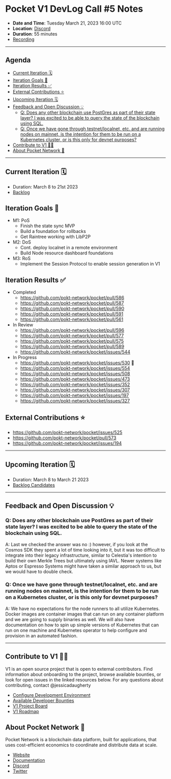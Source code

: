# Pocket V1 DevLog Call #5 Notes <!-- omit in toc -->

- **Date and Time**: Tuesday March 21, 2023 16:00 UTC
- **Location**: [Discord](https://discord.gg/pokt)
- **Duration**: 55 minutes
- [Recording](https://drive.google.com/file/d/1eSAj7oUXKQTpiE25Z4mN4xOTnVLAbYQO/view?usp=share_link)

---

## Agenda <!-- omit in toc -->

- [Current Iteration 🗓️](#current-iteration-️)
- [Iteration Goals 🎯](#iteration-goals-)
- [Iteration Results ✅](#iteration-results-)
- [External Contributions ⭐](#external-contributions-)
- [Upcoming Iteration 🗓️](#upcoming-iteration-️)
- [Feedback and Open Discussion 💡](#feedback-and-open-discussion-)
  - [Q: Does any other blockchain use PostGres as part of their state layer? I was excited to be able to query the state of the blockchain using SQL.](#q-does-any-other-blockchain-use-postgres-as-part-of-their-state-layer-i-was-excited-to-be-able-to-query-the-state-of-the-blockchain-using-sql)
  - [Q: Once we have gone through testnet/localnet, etc. and are running nodes on mainnet, is the intention for them to be run on a Kubernetes cluster, or is this only for devnet purposes?](#q-once-we-have-gone-through-testnetlocalnet-etc-and-are-running-nodes-on-mainnet-is-the-intention-for-them-to-be-run-on-a-kubernetes-cluster-or-is-this-only-for-devnet-purposes)
- [Contribute to V1 🧑‍💻](#contribute-to-v1-)
- [About Pocket Network 💙](#about-pocket-network-)

---

## Current Iteration 🗓️

- Duration: March 8 to 21st 2023
- [Backlog](https://github.com/orgs/pokt-network/projects/142/views/12?layout=table&filterQuery=iteration%3A%22Iteration+12%22)

## Iteration Goals 🎯

- M1: PoS
  -  Finish the state sync MVP
  -  Build a foundation for rollbacks
  -  Get Raintree working with LibP2P
- M2: DoS
  - Cont. deploy localnet in a remote environment
  - Build Node resource dashboard foundations
- M3: RoS
  - Implement the Session Protocol to enable session generation in V1

## Iteration Results ✅

- Completed
  - https://github.com/pokt-network/pocket/pull/586
  - https://github.com/pokt-network/pocket/pull/587
  - https://github.com/pokt-network/pocket/pull/590
  - https://github.com/pokt-network/pocket/pull/591
  - https://github.com/pokt-network/pocket/pull/561
- In Review
  - https://github.com/pokt-network/pocket/pull/596
  - https://github.com/pokt-network/pocket/pull/577
  - https://github.com/pokt-network/pocket/pull/575
  - https://github.com/pokt-network/pocket/pull/589
  - https://github.com/pokt-network/pocket/issues/544
- In Progress
  - https://github.com/pokt-network/pocket/issues/530 🐛
  - https://github.com/pokt-network/pocket/issues/554
  - https://github.com/pokt-network/pocket/issues/508
  - https://github.com/pokt-network/pocket/issues/473
  - https://github.com/pokt-network/pocket/issues/352
  - https://github.com/pokt-network/pocket/issues/307
  - https://github.com/pokt-network/pocket/issues/197
  - https://github.com/pokt-network/pocket/issues/327

## External Contributions ⭐

- https://github.com/pokt-network/pocket/issues/525
- https://github.com/pokt-network/pocket/pull/573
- https://github.com/pokt-network/pocket/issues/194

---

## Upcoming Iteration 🗓️

- Duration: March 8 to March 21 2023
- [Backlog Candidates](https://github.com/orgs/pokt-network/projects/142/views/12?layout=table&filterQuery=iteration%3A%22Iteration+13%22)

---

## Feedback and Open Discussion 💡

### Q: Does any other blockchain use PostGres as part of their state layer? I was excited to be able to query the state of the blockchain using SQL.

A: Last we checked the answer was no :) however, if you look at the Cosmos SDK they spent a lot of time looking into it, but it was too difficult to integrate into their legacy infrastructure, similar to Celestia's intention to build their own Merkle Trees but ultimately using IAVL. Newer systems like Aptos or Espresso Systems might have taken a similar approach to us, but we would have to double check.

### Q: Once we have gone through testnet/localnet, etc. and are running nodes on mainnet, is the intention for them to be run on a Kubernetes cluster, or is this only for devnet purposes?

A: We have no expectations for the node runners to all utilize Kubernetes. Docker images are container images that can run on any container platform and we are going to supply binaries as well. We will also have documentation on how to spin up simple versions of Kubernetes that can run on one machine and Kubernetes operator to help configure and provision in an automated fashion.

---

## Contribute to V1 🧑‍💻

V1 is an open source project that is open to external contributors. Find information about onboarding to the project, browse available bounties, or look for open issues in the linked resources below. For any questions about contributing, contact @jessicadaugherty

- [Configure Development Environment](https://github.com/pokt-network/pocket/blob/main/docs/development/README.md)
- [Available Developer Bounties](https://app.dework.xyz/pokt-network/v1-protocol)
- [V1 Project Board](https://github.com/orgs/pokt-network/projects/142/views/12)
- [V1 Roadmap](https://github.com/pokt-network/pocket/blob/main/docs/roadmap/README.md#m1-pocket-pos-proof-of-stake)

## About Pocket Network 💙

Pocket Network is a blockchain data platform, built for applications, that uses cost-efficient economics to coordinate and distribute data at scale.

- [Website](https://pokt.network)
- [Documentation](https://docs.pokt.network)
- [Discord](https://discord.gg/pokt)
- [Twitter](https://twitter.com/POKTnetwork)

<!-- GITHUB_WIKI: devlog/2023_03_21 -->
